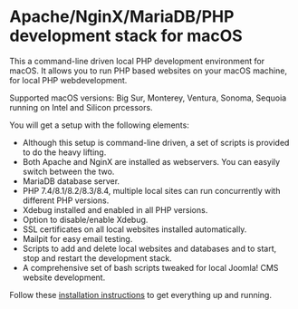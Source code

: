 # Apache/NginX/MariaDB/PHP development stack for macOS

This a command-line driven local PHP development environment for macOS. It allows you to run PHP based websites on your macOS machine, for local PHP webdevelopment.

Supported macOS versions: Big Sur, Monterey, Ventura, Sonoma, Sequoia running on Intel and Silicon prcessors.

You will get a setup with the following elements:

- Although this setup is command-line driven, a set of scripts is provided to do the heavy lifting.
- Both Apache and NginX are installed as webservers. You can easyily switch between the two.
- MariaDB database server.
- PHP 7.4/8.1/8.2/8.3/8.4, multiple local sites can run concurrently with different PHP versions.
- Xdebug installed and enabled in all PHP versions.
- Option to disable/enable Xdebug.
- SSL certificates on all local websites installed automatically.
- Mailpit for easy email testing.
- Scripts to add and delete local websites and databases and to start, stop and restart the development stack.
- A comprehensive set of bash scripts tweaked for local Joomla! CMS website development.

Follow these <a href="../../blob/main/install.md">installation instructions</a> to get everything up and running.
